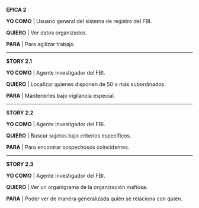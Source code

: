 ﻿**ÉPICA 2** 

**YO COMO** | Usuario general del sistema de registro del FBI.  
 
**QUIERO** | Ver datos organizados.  

**PARA** | Para agilizar trabajo.  

--------------------------------------------------------------------------------

**STORY 2.1**

**YO COMO** |  Agente investigador del FBI.  
 
**QUIERO** | Localizar quienes disponen de 50 o más subordinados.  

**PARA** | Mantenerles bajo vigilancia especial.

--------------------------------------------------------------------------------

**STORY 2.2**

**YO COMO** |  Agente investigador del FBI.  
 
**QUIERO** | Buscar sujetos bajo criterios específicos.  

**PARA** | Para encontrar sospechosos coincidentes.

--------------------------------------------------------------------------------

**STORY 2.3**

**YO COMO** |  Agente investigador del FBI.  
 
**QUIERO** |  Ver un organigrama de la organización mafiosa.  

**PARA** | Poder ver de manera generalizada quién se relaciona con quién.
